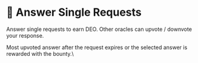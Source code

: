 # 📖 Answer Single Requests

Answer single requests to earn DEO.  Other oracles can upvote / downvote your response.

Most upvoted answer after the request expires or the selected answer is rewarded with the bounty.\
